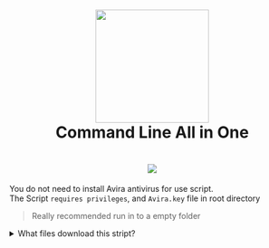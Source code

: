 <h1 align="center">
  <a href="https://www.avira.com/es/free-antivirus-windows"><img src="https://www.avira.com/images/content/press/press-material-v3/Avira_Logo.jpg" width="200"></a>
  <br>
  Command Line All in One
  <br>
</h1>
<h1 align="center"><img src="https://i.imgur.com/GUoMpLi.png"></h1>

You do not need to install Avira antivirus for use script.                    
The Script `requires privileges`, and `Avira.key` file in root directory
> Really recommended run in to a empty folder

<details> 
  <summary>What files download this stript? </summary>
  
          71.144 aebb.dll
         278.952 aecore.dll
         141.800 aecrypto.dll
       2.801.640 aedroid.dll
         420.248 aeemu.dll
         399.464 aeexp.dll
         707.016 aegen.dll
         299.728 aehelp.dll
      11.811.888 aeheur.dll
          79.464 aelibinf.dll
          88.150 aelidb.dat
         362.072 aemobile.dll
           1.793 aemvdb.dat
         677.928 aeoffice.dll
         835.856 aepack.dll
       1.263.912 aerdl.dll
       1.667.056 aesbx.dll
         158.416 aescn.dll
       1.002.096 aescript.dll
           3.041 aeset.dat
           1.226 aevdf.dat
         154.264 aevdf.dll
           1.546 auccert.crt
         204.933 avlode.rdf
           8.752 avreg.yml
           7.586 cacert.crt
          23.298 eula.txt
           4.853 fb_ave2-win32-int.info.gz
           1.146 fb_localdecider-win32-int.info.gz
             459 fb_scanner13-win32-int.info.gz
           6.065 fb_vdf.info.gz
           5.624 fptlcacert.crt
           1.337 fusebundle.conf
       1.601.992 fusebundle.exe
          32.304 fusebundle.log
             354 fusebundle13-win32-int.info.gz
           5.620 fusebundle_msg.avr
               0 master.idx
         653.136 msvcr90.dll
       3.487.200 prefix_msg.avr
           2.647 readme_en.txt
         326.614 scancl-en.pdf
           2.987 scancl.conf
         348.520 scancl.exe
     155.588.096 vbase000.vdf
      21.405.696 vbase001.vdf
      20.989.952 vbase002.vdf
           2.048 vbase003.vdf
           2.048 vbase004.vdf
           2.048 vbase005.vdf
           2.048 vbase006.vdf
           2.048 vbase007.vdf
           2.048 vbase008.vdf
           2.048 vbase009.vdf
           2.048 vbase010.vdf
           2.048 vbase011.vdf
           2.048 vbase012.vdf
         973.824 vbase013.vdf
       1.000.448 vbase014.vdf
       1.040.896 vbase015.vdf
         946.176 vbase016.vdf
         940.032 vbase017.vdf
         963.584 vbase018.vdf
         880.128 vbase019.vdf
       7.858.688 vbase020.vdf
       7.410.176 vbase021.vdf
         864.768 vbase022.vdf
         806.912 vbase023.vdf
           2.048 vbase024.vdf
           2.048 vbase025.vdf
           2.048 vbase026.vdf
           2.048 vbase027.vdf
           2.048 vbase028.vdf
           2.048 vbase029.vdf
           2.048 vbase030.vdf
       3.935.744 vbase031.vdf


<img src="https://i.imgur.com/7vLzbGP.gif">
</details>


